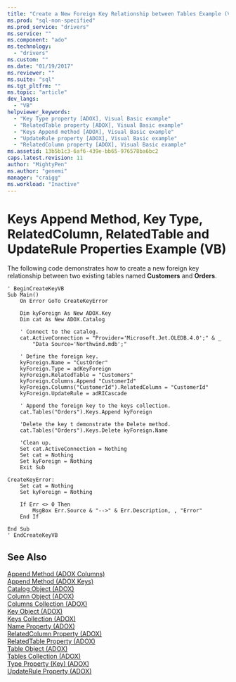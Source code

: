 ```yaml
---
title: "Create a New Foreign Key Relationship between Tables Example (VB) | Microsoft Docs"
ms.prod: "sql-non-specified"
ms.prod_service: "drivers"
ms.service: ""
ms.component: "ado"
ms.technology:
  - "drivers"
ms.custom: ""
ms.date: "01/19/2017"
ms.reviewer: ""
ms.suite: "sql"
ms.tgt_pltfrm: ""
ms.topic: "article"
dev_langs: 
  - "VB"
helpviewer_keywords: 
  - "Key Type property [ADOX], Visual Basic example"
  - "RelatedTable property [ADOX], Visual Basic example"
  - "Keys Append method [ADOX], Visual Basic example"
  - "UpdateRule property [ADOX], Visual Basic example"
  - "RelatedColumn property [ADOX], Visual Basic example"
ms.assetid: 13b5b1c3-6af6-439e-bb65-976578ba6bc2
caps.latest.revision: 11
author: "MightyPen"
ms.author: "genemi"
manager: "craigg"
ms.workload: "Inactive"
---
```

# Keys Append Method, Key Type, RelatedColumn, RelatedTable and UpdateRule Properties Example (VB)
The following code demonstrates how to create a new foreign key relationship between two existing tables named **Customers** and **Orders**.  
  
```  
' BeginCreateKeyVB  
Sub Main()  
    On Error GoTo CreateKeyError  
  
    Dim kyForeign As New ADOX.Key  
    Dim cat As New ADOX.Catalog  
  
    ' Connect to the catalog.  
    cat.ActiveConnection = "Provider='Microsoft.Jet.OLEDB.4.0';" & _  
        "Data Source='Northwind.mdb';"  
  
    ' Define the foreign key.  
    kyForeign.Name = "CustOrder"  
    kyForeign.Type = adKeyForeign  
    kyForeign.RelatedTable = "Customers"  
    kyForeign.Columns.Append "CustomerId"  
    kyForeign.Columns("CustomerId").RelatedColumn = "CustomerId"  
    kyForeign.UpdateRule = adRICascade  
  
    ' Append the foreign key to the keys collection.  
    cat.Tables("Orders").Keys.Append kyForeign  
  
    'Delete the key t demonstrate the Delete method.  
    cat.Tables("Orders").Keys.Delete kyForeign.Name  
  
    'Clean up.  
    Set cat.ActiveConnection = Nothing  
    Set cat = Nothing  
    Set kyForeign = Nothing  
    Exit Sub  
  
CreateKeyError:  
    Set cat = Nothing  
    Set kyForeign = Nothing  
  
    If Err <> 0 Then  
        MsgBox Err.Source & "-->" & Err.Description, , "Error"  
    End If  
  
End Sub  
' EndCreateKeyVB  
```  
  
## See Also  
 [Append Method (ADOX Columns)](../../../ado/reference/adox-api/append-method-adox-columns.md)   
 [Append Method (ADOX Keys)](../../../ado/reference/adox-api/append-method-adox-keys.md)   
 [Catalog Object (ADOX)](../../../ado/reference/adox-api/catalog-object-adox.md)   
 [Column Object (ADOX)](../../../ado/reference/adox-api/column-object-adox.md)   
 [Columns Collection (ADOX)](../../../ado/reference/adox-api/columns-collection-adox.md)   
 [Key Object (ADOX)](../../../ado/reference/adox-api/key-object-adox.md)   
 [Keys Collection (ADOX)](../../../ado/reference/adox-api/keys-collection-adox.md)   
 [Name Property (ADOX)](../../../ado/reference/adox-api/name-property-adox.md)   
 [RelatedColumn Property (ADOX)](../../../ado/reference/adox-api/relatedcolumn-property-adox.md)   
 [RelatedTable Property (ADOX)](../../../ado/reference/adox-api/relatedtable-property-adox.md)   
 [Table Object (ADOX)](../../../ado/reference/adox-api/table-object-adox.md)   
 [Tables Collection (ADOX)](../../../ado/reference/adox-api/tables-collection-adox.md)   
 [Type Property (Key) (ADOX)](../../../ado/reference/adox-api/type-property-key-adox.md)   
 [UpdateRule Property (ADOX)](../../../ado/reference/adox-api/updaterule-property-adox.md)
